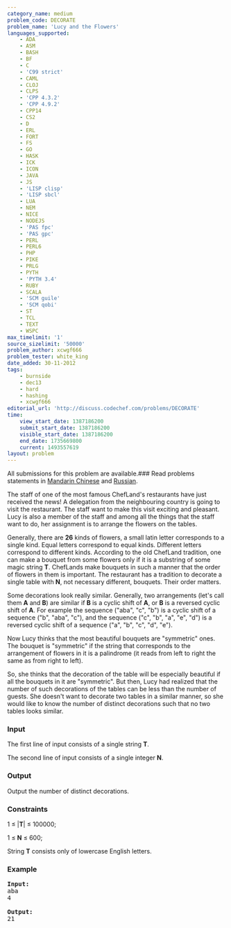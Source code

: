 ```yaml
---
category_name: medium
problem_code: DECORATE
problem_name: 'Lucy and the Flowers'
languages_supported:
    - ADA
    - ASM
    - BASH
    - BF
    - C
    - 'C99 strict'
    - CAML
    - CLOJ
    - CLPS
    - 'CPP 4.3.2'
    - 'CPP 4.9.2'
    - CPP14
    - CS2
    - D
    - ERL
    - FORT
    - FS
    - GO
    - HASK
    - ICK
    - ICON
    - JAVA
    - JS
    - 'LISP clisp'
    - 'LISP sbcl'
    - LUA
    - NEM
    - NICE
    - NODEJS
    - 'PAS fpc'
    - 'PAS gpc'
    - PERL
    - PERL6
    - PHP
    - PIKE
    - PRLG
    - PYTH
    - 'PYTH 3.4'
    - RUBY
    - SCALA
    - 'SCM guile'
    - 'SCM qobi'
    - ST
    - TCL
    - TEXT
    - WSPC
max_timelimit: '1'
source_sizelimit: '50000'
problem_author: xcwgf666
problem_tester: white_king
date_added: 30-11-2012
tags:
    - burnside
    - dec13
    - hard
    - hashing
    - xcwgf666
editorial_url: 'http://discuss.codechef.com/problems/DECORATE'
time:
    view_start_date: 1387186200
    submit_start_date: 1387186200
    visible_start_date: 1387186200
    end_date: 1735669800
    current: 1493557619
layout: problem
---
```

All submissions for this problem are available.###  Read problems statements in [Mandarin Chinese](http://www.codechef.com/download/translated/DEC13/mandarin/DECORATE.pdf) and [Russian](http://www.codechef.com/download/translated/DEC13/russian/DECORATE.pdf).

The staff of one of the most famous ChefLand's restaurants have just received the news! A delegation from the neighbouring country is going to visit the restaurant. The staff want to make this visit exciting and pleasant. Lucy is also a member of the staff and among all the things that the staff want to do, her assignment is to arrange the flowers on the tables.

Generally, there are **26** kinds of flowers, a small latin letter corresponds to a single kind. Equal letters correspond to equal kinds. Different letters correspond to different kinds. According to the old ChefLand tradition, one can make a bouquet from some flowers only if it is a substring of some magic string **T**. ChefLands make bouquets in such a manner that the order of flowers in them is important. The restaurant has a tradition to decorate a single table with **N**, not necessary different, bouquets. Their order matters.

Some decorations look really similar. Generally, two arrangements (let's call them **A** and **B**) are similar if **B** is a cyclic shift of **A**, or **B** is a reversed cyclic shift of **A**. For example the sequence ("aba", "c", "b") is a cyclic shift of a sequence ("b", "aba", "c"), and the sequence ("c", "b", "a", "e", "d") is a reversed cyclic shift of a sequence ("a", "b", "c", "d", "e").

Now Lucy thinks that the most beautiful bouquets are "symmetric" ones. The bouquet is "symmetric" if the string that corresponds to the arrangement of flowers in it is a palindrome (it reads from left to right the same as from right to left).

So, she thinks that the decoration of the table will be especially beautiful if all the bouquets in it are "symmetric". But then, Lucy had realized that the number of such decorations of the tables can be less than the number of guests. She doesn't want to decorate two tables in a similar manner, so she would like to know the number of distinct decorations such that no two tables looks similar.

### Input

The first line of input consists of a single string **T**.

The second line of input consists of a single integer **N**.

### Output

Output the number of distinct decorations.

### Constraints

1 ≤ |**T**| ≤ 100000;

1 ≤ **N** ≤ 600;

String **T** consists only of lowercase English letters.

### Example

<pre>
<b>Input:</b>
aba
4

<b>Output:</b>
21

</pre>